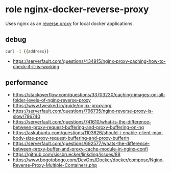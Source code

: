# role nginx-docker-reverse-proxy

Uses nginx as an [reverse proxy](https://en.wikipedia.org/wiki/Reverse_proxy) for local docker applications.

## debug
```bash
curl -I {{address}}
```
- https://serverfault.com/questions/434915/nginx-proxy-caching-how-to-check-if-it-is-working

## performance
- https://stackoverflow.com/questions/33703230/caching-images-on-all-folder-levels-of-nginx-reverse-proxy
- https://www.tweaked.io/guide/nginx-proxying/
- https://serverfault.com/questions/796735/nginx-reverse-proxy-is-slow/796740
- https://serverfault.com/questions/741610/what-is-the-difference-between-proxy-request-buffering-and-proxy-buffering-on-ng
- https://askubuntu.com/questions/1103626/should-i-enable-client-max-body-size-proxy-request-buffering-and-proxy-bufferin
- https://serverfault.com/questions/692577/whats-the-difference-between-proxy-buffer-and-proxy-cache-module-in-nginx-confi
- https://github.com/sissbruecker/linkding/issues/88
- https://www.bogotobogo.com/DevOps/Docker/docker/compose/Nginx-Reverse-Proxy-Multiple-Containers.php
